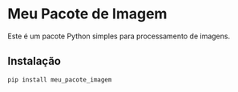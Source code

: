 # Meu Pacote de Imagem

Este é um pacote Python simples para processamento de imagens.

## Instalação

```bash
pip install meu_pacote_imagem
